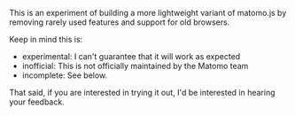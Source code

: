 This is an experiment of building a more lightweight variant of matomo.js by removing rarely used features and support for old browsers.

Keep in mind this is:

* experimental: I can't guarantee that it will work as expected
* inofficial: This is not officially maintained by the Matomo team
* incomplete: See below.

That said, if you are interested in trying it out, I'd be interested in hearing your feedback.
